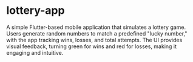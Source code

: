 # lottery-app
A simple Flutter-based mobile application that simulates a lottery game. Users generate random numbers to match a predefined "lucky number," with the app tracking wins, losses, and total attempts. The UI provides visual feedback, turning green for wins and red for losses, making it engaging and intuitive.
